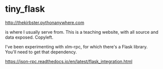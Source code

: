 # tiny_flask

http://thekirbster.pythonanywhere.com

is where I usually serve from.  This is a teaching website, with all source and data exposed.  Copyleft.

I've been experimenting with xlm-rpc, for which there's a Flask library.  You'll need to get that dependency.

https://json-rpc.readthedocs.io/en/latest/flask_integration.html
